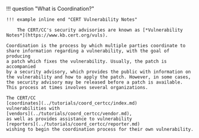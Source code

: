 !!! question "What is Coordination?"

    !!! example inline end "CERT Vulnerability Notes"
    
        The CERT/CC's security advisories are known as [*Vulnerability Notes*](https://www.kb.cert.org/vuls).

    Coordination is the process by which multiple parties coordinate to
    share information regarding a vulnerability, with the goal of producing
    a patch which fixes the vulnerability. Usually, the patch is accompanied
    by a security advisory, which provides the public with information on
    the vulnerability and how to apply the patch. However, in some cases,
    the security advisory may be released before a patch is available. 
    This process at times involves several organizations.

    The CERT/CC
    [coordinates](../tutorials/coord_certcc/index.md)
    vulnerabilities with
    [vendors](../tutorials/coord_certcc/vendor.md),
    as well as provides assistance to vulnerability
    [reporters](../tutorials/coord_certcc/reporter.md)
    wishing to begin the coordination process for their own vulnerability.
